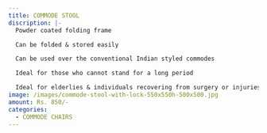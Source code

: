 ```yaml
---
title: COMMODE STOOL
discription: |-
  Powder coated folding frame

  Can be folded & stored easily

  Can be used over the conventional Indian styled commodes

  Ideal for those who cannot stand for a long period

  Ideal for elderlies & individuals recovering from surgery or injuries
image: /images/commode-stool-with-lock-550x550h-500x500.jpg
amount: Rs. 850/-
categories:
  - COMMODE CHAIRS
---
```

